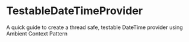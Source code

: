 # TestableDateTimeProvider
A quick guide to create a thread safe, testable DateTime provider using Ambient Context Pattern
